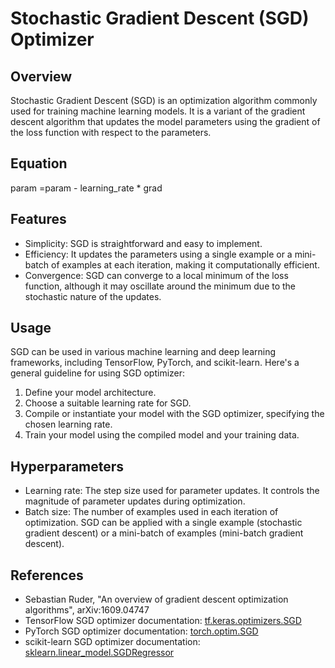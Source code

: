 # Stochastic Gradient Descent (SGD) Optimizer

## Overview
Stochastic Gradient Descent (SGD) is an optimization algorithm commonly used for training machine learning models. It is a variant of the gradient descent algorithm that updates the model parameters using the gradient of the loss function with respect to the parameters.

## Equation 

param =param - learning_rate * grad


## Features
- Simplicity: SGD is straightforward and easy to implement.
- Efficiency: It updates the parameters using a single example or a mini-batch of examples at each iteration, making it computationally efficient.
- Convergence: SGD can converge to a local minimum of the loss function, although it may oscillate around the minimum due to the stochastic nature of the updates.

## Usage
SGD can be used in various machine learning and deep learning frameworks, including TensorFlow, PyTorch, and scikit-learn. Here's a general guideline for using SGD optimizer:

1. Define your model architecture.
2. Choose a suitable learning rate for SGD.
3. Compile or instantiate your model with the SGD optimizer, specifying the chosen learning rate.
4. Train your model using the compiled model and your training data.

## Hyperparameters
- Learning rate: The step size used for parameter updates. It controls the magnitude of parameter updates during optimization.
- Batch size: The number of examples used in each iteration of optimization. SGD can be applied with a single example (stochastic gradient descent) or a mini-batch of examples (mini-batch gradient descent).

## References
- Sebastian Ruder, "An overview of gradient descent optimization algorithms", arXiv:1609.04747
- TensorFlow SGD optimizer documentation: [tf.keras.optimizers.SGD](https://www.tensorflow.org/api_docs/python/tf/keras/optimizers/SGD)
- PyTorch SGD optimizer documentation: [torch.optim.SGD](https://pytorch.org/docs/stable/generated/torch.optim.SGD.html)
- scikit-learn SGD optimizer documentation: [sklearn.linear_model.SGDRegressor](https://scikit-learn.org/stable/modules/generated/sklearn.linear_model.SGDRegressor.html)

